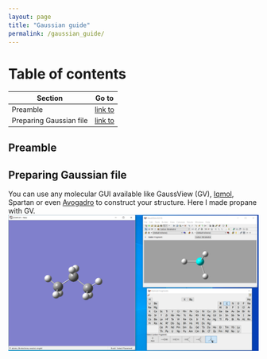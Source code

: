 ```yaml
---
layout: page
title: "Gaussian guide"
permalink: /gaussian_guide/
---
```


# Table of contents
Section|Go to|
---|---|
Preamble|[link to](#preamble)|
Preparing Gaussian file|[link to](#preparing-gaussian-file)|

## Preamble

## Preparing Gaussian file
You can use any molecular GUI available like GaussView (GV), [Iqmol](http://iqmol.org/), Spartan or even [Avogadro](https://avogadro.cc/) to construct your structure. Here I made propane with GV.
![propane](/files/guide/propane.png)

